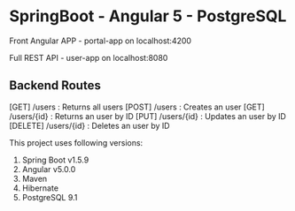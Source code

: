 # SpringBoot - Angular 5 - PostgreSQL

Front Angular APP - portal-app on localhost:4200 

Full REST API - user-app on localhost:8080

## Backend Routes

[GET] /users : Returns all users
[POST] /users : Creates an user 
[GET] /users/{id} : Returns an user by ID
[PUT] /users/{id} : Updates an user by ID
[DELETE] /users/{id} : Deletes an user by ID


This project uses following versions:

1. Spring Boot v1.5.9
2. Angular v5.0.0
3. Maven
4. Hibernate
5. PostgreSQL 9.1
